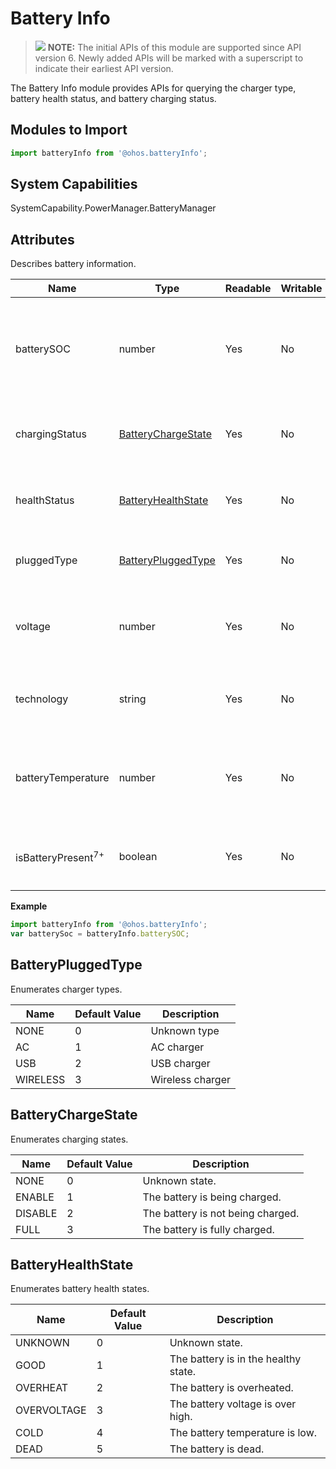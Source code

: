 # Battery Info

>![](../../public_sys-resources/icon-note.gif) **NOTE:** 
>The initial APIs of this module are supported since API version 6. Newly added APIs will be marked with a superscript to indicate their earliest API version.

The Battery Info module provides APIs for querying the charger type, battery health status, and battery charging status.


## Modules to Import

```js
import batteryInfo from '@ohos.batteryInfo';
```

## System Capabilities

SystemCapability.PowerManager.BatteryManager

## Attributes

Describes battery information.

| Name                          | Type                                      | Readable | Writable | Description                                                  |
| ----------------------------- | ----------------------------------------- | -------- | -------- | ------------------------------------------------------------ |
| batterySOC                    | number                                    | Yes      | No       | Battery state of charge (SoC) of the current device, in unit of percentage. |
| chargingStatus                | [BatteryChargeState](#batterychargestate) | Yes      | No       | Battery charging state of the current device.                |
| healthStatus                  | [BatteryHealthState](#batteryhealthstate) | Yes      | No       | Battery health state of the current device.                  |
| pluggedType                   | [BatteryPluggedType](#batterypluggertype) | Yes      | No       | Charger type of the current device.                          |
| voltage                       | number                                    | Yes      | No       | Battery voltage of the current device, in unit of microvolt. |
| technology                    | string                                    | Yes      | No       | Battery technology of the current device.                    |
| batteryTemperature            | number                                    | Yes      | No       | Battery temperature of the current device, in unit of 0.1°C. |
| isBatteryPresent<sup>7+</sup> | boolean                                   | Yes      | No       | Whether the battery is supported or present.                 |

**Example**

```js
import batteryInfo from '@ohos.batteryInfo';
var batterySoc = batteryInfo.batterySOC;
```


## BatteryPluggedType

Enumerates charger types.

| Name     | Default Value | Description      |
| -------- | ------------- | ---------------- |
| NONE     | 0             | Unknown type     |
| AC       | 1             | AC charger       |
| USB      | 2             | USB charger      |
| WIRELESS | 3             | Wireless charger |


## BatteryChargeState

Enumerates charging states.

| Name    | Default Value | Description                       |
| ------- | ------------- | --------------------------------- |
| NONE    | 0             | Unknown state.                    |
| ENABLE  | 1             | The battery is being charged.     |
| DISABLE | 2             | The battery is not being charged. |
| FULL    | 3             | The battery is fully charged.     |


## BatteryHealthState

Enumerates battery health states.

| Name        | Default Value | Description                          |
| ----------- | ------------- | ------------------------------------ |
| UNKNOWN     | 0             | Unknown state.                       |
| GOOD        | 1             | The battery is in the healthy state. |
| OVERHEAT    | 2             | The battery is overheated.           |
| OVERVOLTAGE | 3             | The battery voltage is over high.    |
| COLD        | 4             | The battery temperature is low.      |
| DEAD        | 5             | The battery is dead.                 |

